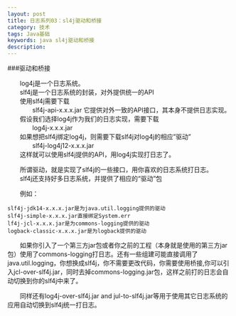 ```yaml
---
layout: post
title: 日志系列03：sl4j驱动和桥接
category: 技术
tags: Java基础
keywords: java sl4j驱动和桥接
description:
---
```


###驱动和桥接

　　log4j是一个日志系统。                 
　　slf4j是一个日志系统的封装，对外提供统一的API              
　　使用slf4j需要下载                 
　　　　slf4j-api-x.x.x.jar 它提供对外一致的API接口，其本身不提供日志实现。                      
　　假设我们选择log4j作为我们的日志实现，需要下载                         
　　　　log4j-x.x.x.jar                           
　　如果想把slf4j绑定log4j，则需要下载slf4j对log4j的相应”驱动”                
　　　　slf4j-log4j12-x.x.x.jar              
　　这样就可以使用slf4j提供的API，用log4j实现打日志了。

　　所谓驱动，就是实现了slf4j的一些接口，用你喜欢的日志系统打日志。            
　　slf4j还支持好多日志系统，并提供了相应的“驱动”包                   

　　例如：

	slf4j-jdk14-x.x.x.jar是为java.util.logging提供的驱动
	slf4j-simple-x.x.x.jar直接绑定System.err
	lf4j-jcl-x.x.x.jar是为commons-logging提供的驱动
	logback-classic-x.x.x.jar是为logback提供的驱动

　　如果你引入了一个第三方jar包或者你之前的工程（本身就是使用的第三方jar包）使用了commons-logging打日志。还有一些组建可能直接调用了 java.util.logging，你想换成slf4j，你不需要更改代码，你需要使用桥接,你可以引入jcl-over-slf4j.jar，同时去掉commons-logging.jar包，这样之前打的日志会自动切换到你的slf4j中来了。

　　同样还有log4j-over-slf4j.jar and jul-to-slf4j.jar等用于使用其它日志系统的应用自动切换到slf4j统一打日志。

